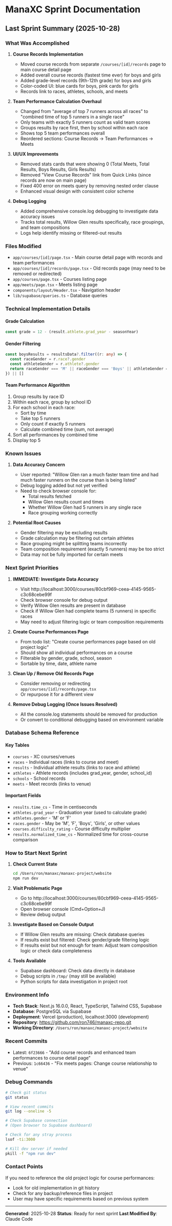 # ManaXC Sprint Documentation

## Last Sprint Summary (2025-10-28)

### What Was Accomplished

1. **Course Records Implementation**
   - Moved course records from separate `/courses/[id]/records` page to main course detail page
   - Added overall course records (fastest time ever) for boys and girls
   - Added grade-level records (9th-12th grade) for boys and girls
   - Color-coded UI: blue cards for boys, pink cards for girls
   - Records link to races, athletes, schools, and meets

2. **Team Performance Calculation Overhaul**
   - Changed from "average of top 7 runners across all races" to "combined time of top 5 runners in a single race"
   - Only teams with exactly 5 runners count as valid team scores
   - Groups results by race first, then by school within each race
   - Shows top 5 team performances overall
   - Reordered sections: Course Records → Team Performances → Meets

3. **UI/UX Improvements**
   - Removed stats cards that were showing 0 (Total Meets, Total Results, Boys Results, Girls Results)
   - Removed "View Course Records" link from Quick Links (since records are now on main page)
   - Fixed 400 error on meets query by removing nested order clause
   - Enhanced visual design with consistent color scheme

4. **Debug Logging**
   - Added comprehensive console.log debugging to investigate data accuracy issues
   - Tracks total results, Willow Glen results specifically, race groupings, and team compositions
   - Logs help identify missing or filtered-out results

### Files Modified

- `app/courses/[id]/page.tsx` - Main course detail page with records and team performances
- `app/courses/[id]/records/page.tsx` - Old records page (may need to be removed or redirected)
- `app/courses/page.tsx` - Courses listing page
- `app/meets/page.tsx` - Meets listing page
- `components/layout/Header.tsx` - Navigation header
- `lib/supabase/queries.ts` - Database queries

### Technical Implementation Details

#### Grade Calculation
```typescript
const grade = 12 - (result.athlete.grad_year - seasonYear)
```

#### Gender Filtering
```typescript
const boysResults = resultsData?.filter((r: any) => {
  const raceGender = r.race?.gender
  const athleteGender = r.athlete?.gender
  return raceGender === 'M' || raceGender === 'Boys' || athleteGender === 'M'
}) || []
```

#### Team Performance Algorithm
1. Group results by race ID
2. Within each race, group by school ID
3. For each school in each race:
   - Sort by time
   - Take top 5 runners
   - Only count if exactly 5 runners
   - Calculate combined time (sum, not average)
4. Sort all performances by combined time
5. Display top 5

### Known Issues

1. **Data Accuracy Concern**
   - User reported: "Willow Glen ran a much faster team time and had much faster runners on the course than is being listed"
   - Debug logging added but not yet verified
   - Need to check browser console for:
     - Total results fetched
     - Willow Glen results count and times
     - Whether Willow Glen had 5 runners in any single race
     - Race grouping working correctly

2. **Potential Root Causes**
   - Gender filtering may be excluding results
   - Grade calculation may be filtering out certain athletes
   - Race grouping might be splitting teams incorrectly
   - Team composition requirement (exactly 5 runners) may be too strict
   - Data may not be fully imported for certain meets

### Next Sprint Priorities

1. **IMMEDIATE: Investigate Data Accuracy**
   - Visit http://localhost:3000/courses/80cbf969-ceea-4145-9565-c3c68cebe99f
   - Check browser console for debug output
   - Verify Willow Glen results are present in database
   - Check if Willow Glen had complete teams (5 runners) in specific races
   - May need to adjust filtering logic or team composition requirements

2. **Create Course Performances Page**
   - From todo list: "Create course performances page based on old project logic"
   - Should show all individual performances on a course
   - Filterable by gender, grade, school, season
   - Sortable by time, date, athlete name

3. **Clean Up / Remove Old Records Page**
   - Consider removing or redirecting `app/courses/[id]/records/page.tsx`
   - Or repurpose it for a different view

4. **Remove Debug Logging (Once Issues Resolved)**
   - All the console.log statements should be removed for production
   - Or convert to conditional debugging based on environment variable

### Database Schema Reference

#### Key Tables
- `courses` - XC courses/venues
- `races` - Individual races (links to course and meet)
- `results` - Individual athlete results (links to race and athlete)
- `athletes` - Athlete records (includes grad_year, gender, school_id)
- `schools` - School records
- `meets` - Meet records (links to venue)

#### Important Fields
- `results.time_cs` - Time in centiseconds
- `athletes.grad_year` - Graduation year (used to calculate grade)
- `athletes.gender` - 'M' or 'F'
- `races.gender` - May be 'M', 'F', 'Boys', 'Girls', or other values
- `courses.difficulty_rating` - Course difficulty multiplier
- `results.normalized_time_cs` - Normalized time for cross-course comparison

### How to Start Next Sprint

1. **Check Current State**
   ```bash
   cd /Users/ron/manaxc/manaxc-project/website
   npm run dev
   ```

2. **Visit Problematic Page**
   - Go to http://localhost:3000/courses/80cbf969-ceea-4145-9565-c3c68cebe99f
   - Open browser console (Cmd+Option+J)
   - Review debug output

3. **Investigate Based on Console Output**
   - If Willow Glen results are missing: Check database queries
   - If results exist but filtered: Check gender/grade filtering logic
   - If results exist but not enough for team: Adjust team composition logic or check data completeness

4. **Tools Available**
   - Supabase dashboard: Check data directly in database
   - Debug scripts in `/tmp/` (may still be available)
   - Python scripts for data investigation in project root

### Environment Info

- **Tech Stack**: Next.js 16.0.0, React, TypeScript, Tailwind CSS, Supabase
- **Database**: PostgreSQL via Supabase
- **Deployment**: Vercel (production), localhost:3000 (development)
- **Repository**: https://github.com/ron746/manaxc-repo.git
- **Working Directory**: `/Users/ron/manaxc/manaxc-project/website`

### Recent Commits

- Latest: `6f23666` - "Add course records and enhanced team performances to course detail page"
- Previous: `1c66436` - "Fix meets pages: Change course relationship to venue"

### Debug Commands

```bash
# Check git status
git status

# View recent commits
git log --oneline -5

# Check Supabase connection
# (Open browser to Supabase dashboard)

# Check for any stray process
lsof -ti:3000

# Kill dev server if needed
pkill -f "npm run dev"
```

### Contact Points

If you need to reference the old project logic for course performances:
- Look for old implementation in git history
- Check for any backup/reference files in project
- User may have specific requirements based on previous system

---

**Generated**: 2025-10-28
**Status**: Ready for next sprint
**Last Modified By**: Claude Code
